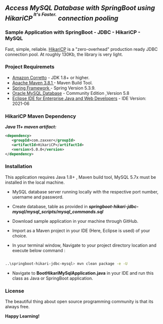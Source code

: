 <h2> <em>Access MySQL Database with SpringBoot using HikariCP<sup><sup>&nbsp;<B>It's Faster.</B></sup></sup> connection pooling </em></h2>

<h3> Sample Application with SpringBoot - JDBC - HikariCP - MySQL </h3>

Fast, simple, reliable.  [HikariCP](https://github.com/brettwooldridge/HikariCP/wiki/Down-the-Rabbit-Hole) is a "zero-overhead" production ready JDBC connection pool.  At roughly 130Kb, the library is very light.

<h3> Project Requiremets </h3>

- [Amazon Corretto](https://docs.aws.amazon.com/corretto/) - JDK 1.8+ or higher.
- [Apache Maven 3.8.1 ](https://maven.apache.org/download.cgi) - Maven Build Tool.
- [Spring Framework ](https://spring.io/) - Spring Version 5.3.9.
- [Oracle MySQL Database](https://dev.mysql.com/downloads/mysql/) - Community Edition ,Version 5.8
- [Eclipse IDE for Enterprise Java and Web Developers](https://www.eclipse.org/downloads/packages/) - IDE Version: 2021-06


<h3> HikariCP Maven Dependency </h3>

<em><B>Java 11+ maven artifact:</B></em>

```xml
<dependency>
   <groupId>com.zaxxer</groupId>
   <artifactId>HikariCP</artifactId>
   <version>5.0.0</version>
</dependency>
```

<h3> Installation </h3>

This application requires Java 1.8+ , Maven build tool, MySQL 5.7x must be installed in the local machine.


- MySQL database server running locally with the respective port number, username and password.

- Create database, table as provided in <em><B>springboot-hikari-jdbc-mysql/mysql_scripts/mysql_commands.sql</B></em>

- Download sample application in your machine through GitHub.

- Import as a Maven project in your IDE (Here, Eclipse is used) of your choice.

- In your terminal window, Navigate to your project directory location and execute below command :

```sh

..\springboot-hikari-jdbc-mysql> mvn clean package -e -U

```
- Navigate to **BootHikariMySqlApplication.java** in your IDE and run this class as Java or SpringBoot application.

<h3> License </h3>

The beautiful thing about open source programming community is that its always free.


**Happy Learning!**